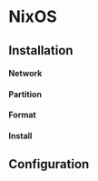 # NixOS

## Installation

#### Network

#### Partition

#### Format

#### Install

## Configuration

